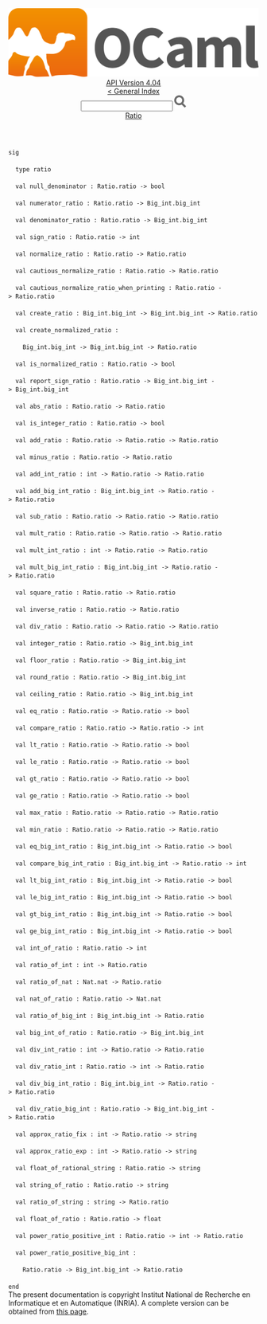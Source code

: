 <!-- ((! set title API !)) ((! set documentation !)) ((! set api !)) ((! set nobreadcrumb !)) -->
<div class="api"><header><nav class="toc brand"><a class="brand" href="https://ocaml.org/"><img src="colour-logo-gray.svg" class="svg" alt="OCaml"></a></nav><nav class="toc"><div class="toc_version"><a href="/docs" id="version-select">API Version 4.04</a></div><a href="index.html">&lt; General Index</a><div class="api_search"><input type="text" name="apisearch" id="api_search" oninput="mySearch(false);" onkeypress="this.oninput();" onclick="this.oninput();" onpaste="this.oninput();">
<img src="search_icon.svg" alt="Search" class="svg" onclick="mySearch(false)"></div>
<div id="search_results"></div><div class="toc_title"><a href="Ratio.html">Ratio</a></div><ul></ul></nav></header>
<code class="code"><span class="keyword">sig</span><br>
&nbsp;&nbsp;<span class="keyword">type</span>&nbsp;ratio<br>
&nbsp;&nbsp;<span class="keyword">val</span>&nbsp;null_denominator&nbsp;:&nbsp;<span class="constructor">Ratio</span>.ratio&nbsp;<span class="keywordsign">-&gt;</span>&nbsp;bool<br>
&nbsp;&nbsp;<span class="keyword">val</span>&nbsp;numerator_ratio&nbsp;:&nbsp;<span class="constructor">Ratio</span>.ratio&nbsp;<span class="keywordsign">-&gt;</span>&nbsp;<span class="constructor">Big_int</span>.big_int<br>
&nbsp;&nbsp;<span class="keyword">val</span>&nbsp;denominator_ratio&nbsp;:&nbsp;<span class="constructor">Ratio</span>.ratio&nbsp;<span class="keywordsign">-&gt;</span>&nbsp;<span class="constructor">Big_int</span>.big_int<br>
&nbsp;&nbsp;<span class="keyword">val</span>&nbsp;sign_ratio&nbsp;:&nbsp;<span class="constructor">Ratio</span>.ratio&nbsp;<span class="keywordsign">-&gt;</span>&nbsp;int<br>
&nbsp;&nbsp;<span class="keyword">val</span>&nbsp;normalize_ratio&nbsp;:&nbsp;<span class="constructor">Ratio</span>.ratio&nbsp;<span class="keywordsign">-&gt;</span>&nbsp;<span class="constructor">Ratio</span>.ratio<br>
&nbsp;&nbsp;<span class="keyword">val</span>&nbsp;cautious_normalize_ratio&nbsp;:&nbsp;<span class="constructor">Ratio</span>.ratio&nbsp;<span class="keywordsign">-&gt;</span>&nbsp;<span class="constructor">Ratio</span>.ratio<br>
&nbsp;&nbsp;<span class="keyword">val</span>&nbsp;cautious_normalize_ratio_when_printing&nbsp;:&nbsp;<span class="constructor">Ratio</span>.ratio&nbsp;<span class="keywordsign">-&gt;</span>&nbsp;<span class="constructor">Ratio</span>.ratio<br>
&nbsp;&nbsp;<span class="keyword">val</span>&nbsp;create_ratio&nbsp;:&nbsp;<span class="constructor">Big_int</span>.big_int&nbsp;<span class="keywordsign">-&gt;</span>&nbsp;<span class="constructor">Big_int</span>.big_int&nbsp;<span class="keywordsign">-&gt;</span>&nbsp;<span class="constructor">Ratio</span>.ratio<br>
&nbsp;&nbsp;<span class="keyword">val</span>&nbsp;create_normalized_ratio&nbsp;:<br>
&nbsp;&nbsp;&nbsp;&nbsp;<span class="constructor">Big_int</span>.big_int&nbsp;<span class="keywordsign">-&gt;</span>&nbsp;<span class="constructor">Big_int</span>.big_int&nbsp;<span class="keywordsign">-&gt;</span>&nbsp;<span class="constructor">Ratio</span>.ratio<br>
&nbsp;&nbsp;<span class="keyword">val</span>&nbsp;is_normalized_ratio&nbsp;:&nbsp;<span class="constructor">Ratio</span>.ratio&nbsp;<span class="keywordsign">-&gt;</span>&nbsp;bool<br>
&nbsp;&nbsp;<span class="keyword">val</span>&nbsp;report_sign_ratio&nbsp;:&nbsp;<span class="constructor">Ratio</span>.ratio&nbsp;<span class="keywordsign">-&gt;</span>&nbsp;<span class="constructor">Big_int</span>.big_int&nbsp;<span class="keywordsign">-&gt;</span>&nbsp;<span class="constructor">Big_int</span>.big_int<br>
&nbsp;&nbsp;<span class="keyword">val</span>&nbsp;abs_ratio&nbsp;:&nbsp;<span class="constructor">Ratio</span>.ratio&nbsp;<span class="keywordsign">-&gt;</span>&nbsp;<span class="constructor">Ratio</span>.ratio<br>
&nbsp;&nbsp;<span class="keyword">val</span>&nbsp;is_integer_ratio&nbsp;:&nbsp;<span class="constructor">Ratio</span>.ratio&nbsp;<span class="keywordsign">-&gt;</span>&nbsp;bool<br>
&nbsp;&nbsp;<span class="keyword">val</span>&nbsp;add_ratio&nbsp;:&nbsp;<span class="constructor">Ratio</span>.ratio&nbsp;<span class="keywordsign">-&gt;</span>&nbsp;<span class="constructor">Ratio</span>.ratio&nbsp;<span class="keywordsign">-&gt;</span>&nbsp;<span class="constructor">Ratio</span>.ratio<br>
&nbsp;&nbsp;<span class="keyword">val</span>&nbsp;minus_ratio&nbsp;:&nbsp;<span class="constructor">Ratio</span>.ratio&nbsp;<span class="keywordsign">-&gt;</span>&nbsp;<span class="constructor">Ratio</span>.ratio<br>
&nbsp;&nbsp;<span class="keyword">val</span>&nbsp;add_int_ratio&nbsp;:&nbsp;int&nbsp;<span class="keywordsign">-&gt;</span>&nbsp;<span class="constructor">Ratio</span>.ratio&nbsp;<span class="keywordsign">-&gt;</span>&nbsp;<span class="constructor">Ratio</span>.ratio<br>
&nbsp;&nbsp;<span class="keyword">val</span>&nbsp;add_big_int_ratio&nbsp;:&nbsp;<span class="constructor">Big_int</span>.big_int&nbsp;<span class="keywordsign">-&gt;</span>&nbsp;<span class="constructor">Ratio</span>.ratio&nbsp;<span class="keywordsign">-&gt;</span>&nbsp;<span class="constructor">Ratio</span>.ratio<br>
&nbsp;&nbsp;<span class="keyword">val</span>&nbsp;sub_ratio&nbsp;:&nbsp;<span class="constructor">Ratio</span>.ratio&nbsp;<span class="keywordsign">-&gt;</span>&nbsp;<span class="constructor">Ratio</span>.ratio&nbsp;<span class="keywordsign">-&gt;</span>&nbsp;<span class="constructor">Ratio</span>.ratio<br>
&nbsp;&nbsp;<span class="keyword">val</span>&nbsp;mult_ratio&nbsp;:&nbsp;<span class="constructor">Ratio</span>.ratio&nbsp;<span class="keywordsign">-&gt;</span>&nbsp;<span class="constructor">Ratio</span>.ratio&nbsp;<span class="keywordsign">-&gt;</span>&nbsp;<span class="constructor">Ratio</span>.ratio<br>
&nbsp;&nbsp;<span class="keyword">val</span>&nbsp;mult_int_ratio&nbsp;:&nbsp;int&nbsp;<span class="keywordsign">-&gt;</span>&nbsp;<span class="constructor">Ratio</span>.ratio&nbsp;<span class="keywordsign">-&gt;</span>&nbsp;<span class="constructor">Ratio</span>.ratio<br>
&nbsp;&nbsp;<span class="keyword">val</span>&nbsp;mult_big_int_ratio&nbsp;:&nbsp;<span class="constructor">Big_int</span>.big_int&nbsp;<span class="keywordsign">-&gt;</span>&nbsp;<span class="constructor">Ratio</span>.ratio&nbsp;<span class="keywordsign">-&gt;</span>&nbsp;<span class="constructor">Ratio</span>.ratio<br>
&nbsp;&nbsp;<span class="keyword">val</span>&nbsp;square_ratio&nbsp;:&nbsp;<span class="constructor">Ratio</span>.ratio&nbsp;<span class="keywordsign">-&gt;</span>&nbsp;<span class="constructor">Ratio</span>.ratio<br>
&nbsp;&nbsp;<span class="keyword">val</span>&nbsp;inverse_ratio&nbsp;:&nbsp;<span class="constructor">Ratio</span>.ratio&nbsp;<span class="keywordsign">-&gt;</span>&nbsp;<span class="constructor">Ratio</span>.ratio<br>
&nbsp;&nbsp;<span class="keyword">val</span>&nbsp;div_ratio&nbsp;:&nbsp;<span class="constructor">Ratio</span>.ratio&nbsp;<span class="keywordsign">-&gt;</span>&nbsp;<span class="constructor">Ratio</span>.ratio&nbsp;<span class="keywordsign">-&gt;</span>&nbsp;<span class="constructor">Ratio</span>.ratio<br>
&nbsp;&nbsp;<span class="keyword">val</span>&nbsp;integer_ratio&nbsp;:&nbsp;<span class="constructor">Ratio</span>.ratio&nbsp;<span class="keywordsign">-&gt;</span>&nbsp;<span class="constructor">Big_int</span>.big_int<br>
&nbsp;&nbsp;<span class="keyword">val</span>&nbsp;floor_ratio&nbsp;:&nbsp;<span class="constructor">Ratio</span>.ratio&nbsp;<span class="keywordsign">-&gt;</span>&nbsp;<span class="constructor">Big_int</span>.big_int<br>
&nbsp;&nbsp;<span class="keyword">val</span>&nbsp;round_ratio&nbsp;:&nbsp;<span class="constructor">Ratio</span>.ratio&nbsp;<span class="keywordsign">-&gt;</span>&nbsp;<span class="constructor">Big_int</span>.big_int<br>
&nbsp;&nbsp;<span class="keyword">val</span>&nbsp;ceiling_ratio&nbsp;:&nbsp;<span class="constructor">Ratio</span>.ratio&nbsp;<span class="keywordsign">-&gt;</span>&nbsp;<span class="constructor">Big_int</span>.big_int<br>
&nbsp;&nbsp;<span class="keyword">val</span>&nbsp;eq_ratio&nbsp;:&nbsp;<span class="constructor">Ratio</span>.ratio&nbsp;<span class="keywordsign">-&gt;</span>&nbsp;<span class="constructor">Ratio</span>.ratio&nbsp;<span class="keywordsign">-&gt;</span>&nbsp;bool<br>
&nbsp;&nbsp;<span class="keyword">val</span>&nbsp;compare_ratio&nbsp;:&nbsp;<span class="constructor">Ratio</span>.ratio&nbsp;<span class="keywordsign">-&gt;</span>&nbsp;<span class="constructor">Ratio</span>.ratio&nbsp;<span class="keywordsign">-&gt;</span>&nbsp;int<br>
&nbsp;&nbsp;<span class="keyword">val</span>&nbsp;lt_ratio&nbsp;:&nbsp;<span class="constructor">Ratio</span>.ratio&nbsp;<span class="keywordsign">-&gt;</span>&nbsp;<span class="constructor">Ratio</span>.ratio&nbsp;<span class="keywordsign">-&gt;</span>&nbsp;bool<br>
&nbsp;&nbsp;<span class="keyword">val</span>&nbsp;le_ratio&nbsp;:&nbsp;<span class="constructor">Ratio</span>.ratio&nbsp;<span class="keywordsign">-&gt;</span>&nbsp;<span class="constructor">Ratio</span>.ratio&nbsp;<span class="keywordsign">-&gt;</span>&nbsp;bool<br>
&nbsp;&nbsp;<span class="keyword">val</span>&nbsp;gt_ratio&nbsp;:&nbsp;<span class="constructor">Ratio</span>.ratio&nbsp;<span class="keywordsign">-&gt;</span>&nbsp;<span class="constructor">Ratio</span>.ratio&nbsp;<span class="keywordsign">-&gt;</span>&nbsp;bool<br>
&nbsp;&nbsp;<span class="keyword">val</span>&nbsp;ge_ratio&nbsp;:&nbsp;<span class="constructor">Ratio</span>.ratio&nbsp;<span class="keywordsign">-&gt;</span>&nbsp;<span class="constructor">Ratio</span>.ratio&nbsp;<span class="keywordsign">-&gt;</span>&nbsp;bool<br>
&nbsp;&nbsp;<span class="keyword">val</span>&nbsp;max_ratio&nbsp;:&nbsp;<span class="constructor">Ratio</span>.ratio&nbsp;<span class="keywordsign">-&gt;</span>&nbsp;<span class="constructor">Ratio</span>.ratio&nbsp;<span class="keywordsign">-&gt;</span>&nbsp;<span class="constructor">Ratio</span>.ratio<br>
&nbsp;&nbsp;<span class="keyword">val</span>&nbsp;min_ratio&nbsp;:&nbsp;<span class="constructor">Ratio</span>.ratio&nbsp;<span class="keywordsign">-&gt;</span>&nbsp;<span class="constructor">Ratio</span>.ratio&nbsp;<span class="keywordsign">-&gt;</span>&nbsp;<span class="constructor">Ratio</span>.ratio<br>
&nbsp;&nbsp;<span class="keyword">val</span>&nbsp;eq_big_int_ratio&nbsp;:&nbsp;<span class="constructor">Big_int</span>.big_int&nbsp;<span class="keywordsign">-&gt;</span>&nbsp;<span class="constructor">Ratio</span>.ratio&nbsp;<span class="keywordsign">-&gt;</span>&nbsp;bool<br>
&nbsp;&nbsp;<span class="keyword">val</span>&nbsp;compare_big_int_ratio&nbsp;:&nbsp;<span class="constructor">Big_int</span>.big_int&nbsp;<span class="keywordsign">-&gt;</span>&nbsp;<span class="constructor">Ratio</span>.ratio&nbsp;<span class="keywordsign">-&gt;</span>&nbsp;int<br>
&nbsp;&nbsp;<span class="keyword">val</span>&nbsp;lt_big_int_ratio&nbsp;:&nbsp;<span class="constructor">Big_int</span>.big_int&nbsp;<span class="keywordsign">-&gt;</span>&nbsp;<span class="constructor">Ratio</span>.ratio&nbsp;<span class="keywordsign">-&gt;</span>&nbsp;bool<br>
&nbsp;&nbsp;<span class="keyword">val</span>&nbsp;le_big_int_ratio&nbsp;:&nbsp;<span class="constructor">Big_int</span>.big_int&nbsp;<span class="keywordsign">-&gt;</span>&nbsp;<span class="constructor">Ratio</span>.ratio&nbsp;<span class="keywordsign">-&gt;</span>&nbsp;bool<br>
&nbsp;&nbsp;<span class="keyword">val</span>&nbsp;gt_big_int_ratio&nbsp;:&nbsp;<span class="constructor">Big_int</span>.big_int&nbsp;<span class="keywordsign">-&gt;</span>&nbsp;<span class="constructor">Ratio</span>.ratio&nbsp;<span class="keywordsign">-&gt;</span>&nbsp;bool<br>
&nbsp;&nbsp;<span class="keyword">val</span>&nbsp;ge_big_int_ratio&nbsp;:&nbsp;<span class="constructor">Big_int</span>.big_int&nbsp;<span class="keywordsign">-&gt;</span>&nbsp;<span class="constructor">Ratio</span>.ratio&nbsp;<span class="keywordsign">-&gt;</span>&nbsp;bool<br>
&nbsp;&nbsp;<span class="keyword">val</span>&nbsp;int_of_ratio&nbsp;:&nbsp;<span class="constructor">Ratio</span>.ratio&nbsp;<span class="keywordsign">-&gt;</span>&nbsp;int<br>
&nbsp;&nbsp;<span class="keyword">val</span>&nbsp;ratio_of_int&nbsp;:&nbsp;int&nbsp;<span class="keywordsign">-&gt;</span>&nbsp;<span class="constructor">Ratio</span>.ratio<br>
&nbsp;&nbsp;<span class="keyword">val</span>&nbsp;ratio_of_nat&nbsp;:&nbsp;<span class="constructor">Nat</span>.nat&nbsp;<span class="keywordsign">-&gt;</span>&nbsp;<span class="constructor">Ratio</span>.ratio<br>
&nbsp;&nbsp;<span class="keyword">val</span>&nbsp;nat_of_ratio&nbsp;:&nbsp;<span class="constructor">Ratio</span>.ratio&nbsp;<span class="keywordsign">-&gt;</span>&nbsp;<span class="constructor">Nat</span>.nat<br>
&nbsp;&nbsp;<span class="keyword">val</span>&nbsp;ratio_of_big_int&nbsp;:&nbsp;<span class="constructor">Big_int</span>.big_int&nbsp;<span class="keywordsign">-&gt;</span>&nbsp;<span class="constructor">Ratio</span>.ratio<br>
&nbsp;&nbsp;<span class="keyword">val</span>&nbsp;big_int_of_ratio&nbsp;:&nbsp;<span class="constructor">Ratio</span>.ratio&nbsp;<span class="keywordsign">-&gt;</span>&nbsp;<span class="constructor">Big_int</span>.big_int<br>
&nbsp;&nbsp;<span class="keyword">val</span>&nbsp;div_int_ratio&nbsp;:&nbsp;int&nbsp;<span class="keywordsign">-&gt;</span>&nbsp;<span class="constructor">Ratio</span>.ratio&nbsp;<span class="keywordsign">-&gt;</span>&nbsp;<span class="constructor">Ratio</span>.ratio<br>
&nbsp;&nbsp;<span class="keyword">val</span>&nbsp;div_ratio_int&nbsp;:&nbsp;<span class="constructor">Ratio</span>.ratio&nbsp;<span class="keywordsign">-&gt;</span>&nbsp;int&nbsp;<span class="keywordsign">-&gt;</span>&nbsp;<span class="constructor">Ratio</span>.ratio<br>
&nbsp;&nbsp;<span class="keyword">val</span>&nbsp;div_big_int_ratio&nbsp;:&nbsp;<span class="constructor">Big_int</span>.big_int&nbsp;<span class="keywordsign">-&gt;</span>&nbsp;<span class="constructor">Ratio</span>.ratio&nbsp;<span class="keywordsign">-&gt;</span>&nbsp;<span class="constructor">Ratio</span>.ratio<br>
&nbsp;&nbsp;<span class="keyword">val</span>&nbsp;div_ratio_big_int&nbsp;:&nbsp;<span class="constructor">Ratio</span>.ratio&nbsp;<span class="keywordsign">-&gt;</span>&nbsp;<span class="constructor">Big_int</span>.big_int&nbsp;<span class="keywordsign">-&gt;</span>&nbsp;<span class="constructor">Ratio</span>.ratio<br>
&nbsp;&nbsp;<span class="keyword">val</span>&nbsp;approx_ratio_fix&nbsp;:&nbsp;int&nbsp;<span class="keywordsign">-&gt;</span>&nbsp;<span class="constructor">Ratio</span>.ratio&nbsp;<span class="keywordsign">-&gt;</span>&nbsp;string<br>
&nbsp;&nbsp;<span class="keyword">val</span>&nbsp;approx_ratio_exp&nbsp;:&nbsp;int&nbsp;<span class="keywordsign">-&gt;</span>&nbsp;<span class="constructor">Ratio</span>.ratio&nbsp;<span class="keywordsign">-&gt;</span>&nbsp;string<br>
&nbsp;&nbsp;<span class="keyword">val</span>&nbsp;float_of_rational_string&nbsp;:&nbsp;<span class="constructor">Ratio</span>.ratio&nbsp;<span class="keywordsign">-&gt;</span>&nbsp;string<br>
&nbsp;&nbsp;<span class="keyword">val</span>&nbsp;string_of_ratio&nbsp;:&nbsp;<span class="constructor">Ratio</span>.ratio&nbsp;<span class="keywordsign">-&gt;</span>&nbsp;string<br>
&nbsp;&nbsp;<span class="keyword">val</span>&nbsp;ratio_of_string&nbsp;:&nbsp;string&nbsp;<span class="keywordsign">-&gt;</span>&nbsp;<span class="constructor">Ratio</span>.ratio<br>
&nbsp;&nbsp;<span class="keyword">val</span>&nbsp;float_of_ratio&nbsp;:&nbsp;<span class="constructor">Ratio</span>.ratio&nbsp;<span class="keywordsign">-&gt;</span>&nbsp;float<br>
&nbsp;&nbsp;<span class="keyword">val</span>&nbsp;power_ratio_positive_int&nbsp;:&nbsp;<span class="constructor">Ratio</span>.ratio&nbsp;<span class="keywordsign">-&gt;</span>&nbsp;int&nbsp;<span class="keywordsign">-&gt;</span>&nbsp;<span class="constructor">Ratio</span>.ratio<br>
&nbsp;&nbsp;<span class="keyword">val</span>&nbsp;power_ratio_positive_big_int&nbsp;:<br>
&nbsp;&nbsp;&nbsp;&nbsp;<span class="constructor">Ratio</span>.ratio&nbsp;<span class="keywordsign">-&gt;</span>&nbsp;<span class="constructor">Big_int</span>.big_int&nbsp;<span class="keywordsign">-&gt;</span>&nbsp;<span class="constructor">Ratio</span>.ratio<br>
<span class="keyword">end</span></code><div class="copyright">The present documentation is copyright Institut National de Recherche en Informatique et en Automatique (INRIA). A complete version can be obtained from <a href="http://caml.inria.fr/pub/docs/manual-ocaml/">this page</a>.</div></div>
